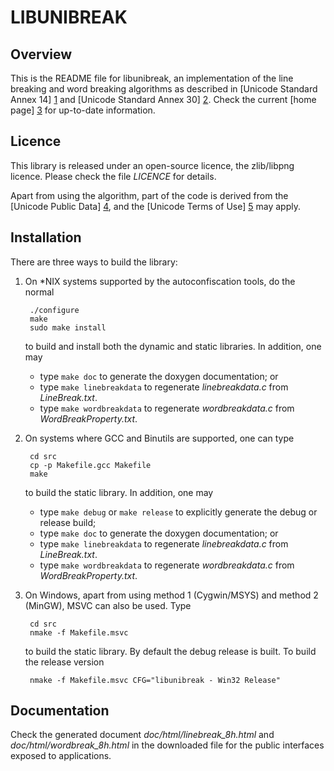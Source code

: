 LIBUNIBREAK
===========

Overview
--------

This is the README file for libunibreak, an implementation of the line
breaking and word breaking algorithms as described in [Unicode Standard
Annex 14] [1] and [Unicode Standard Annex 30] [2].  Check the current
[home page] [3] for up-to-date information.

  [1]: http://www.unicode.org/reports/tr14/tr14-30.html
  [2]: http://www.unicode.org/reports/tr29/tr29-21.html
  [3]: https://github.com/adah1972/libunibreak


Licence
-------

This library is released under an open-source licence, the zlib/libpng
licence.  Please check the file *LICENCE* for details.

Apart from using the algorithm, part of the code is derived from the
[Unicode Public Data] [4], and the [Unicode Terms of Use] [5] may apply.

  [4]: http://www.unicode.org/Public/
  [5]: http://www.unicode.org/copyright.html


Installation
------------

There are three ways to build the library:

1. On \*NIX systems supported by the autoconfiscation tools, do the
   normal

        ./configure
        make
        sudo make install

   to build and install both the dynamic and static libraries.  In
   addition, one may
   - type `make doc` to generate the doxygen documentation; or
   - type `make linebreakdata` to regenerate *linebreakdata.c* from
     *LineBreak.txt*.
   - type `make wordbreakdata` to regenerate *wordbreakdata.c* from
     *WordBreakProperty.txt*.

2. On systems where GCC and Binutils are supported, one can type

        cd src
        cp -p Makefile.gcc Makefile
        make

   to build the static library.  In addition, one may
   - type `make debug` or `make release` to explicitly generate the
     debug or release build;
   - type `make doc` to generate the doxygen documentation; or
   - type `make linebreakdata` to regenerate *linebreakdata.c* from
     *LineBreak.txt*.
   - type `make wordbreakdata` to regenerate *wordbreakdata.c* from
     *WordBreakProperty.txt*.

3. On Windows, apart from using method 1 (Cygwin/MSYS) and method 2
   (MinGW), MSVC can also be used.  Type

        cd src
        nmake -f Makefile.msvc

   to build the static library.  By default the debug release is built.
   To build the release version

        nmake -f Makefile.msvc CFG="libunibreak - Win32 Release"


Documentation
-------------

Check the generated document *doc/html/linebreak\_8h.html* and
*doc/html/wordbreak\_8h.html* in the downloaded file for the public
interfaces exposed to applications.


<!--
vim:autoindent:expandtab:formatoptions=tcqlmn:textwidth=72:
-->

